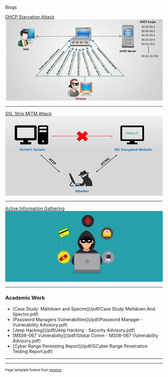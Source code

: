 Blogs


[DHCP Starvation Attack](/dhcp_starvation_attack)
<img src="images/dhcp_starvation.png?raw=true"/>

---
[SSL Strip MITM Attack](/sslstrip_attack)
<img src="images/sslstrip.png?raw=true"/>

---
[Active Information Gathering](/active_info_gathering)
<img src="images/info_gathering.jpg?raw=true"/>

---

### Academic Work

- [Case Study: Meltdown and Spectre](/pdf/Case Study Meltdown And Spectre.pdf)
- [Password Managers Vulnerabilities](/pdf/Password Manager - Vulnerability Advisory.pdf)
- [Jeep Hacking](/pdf/Jeep Hacking - Security Advisory.pdf)
- [MS08-067 Vulnerability](/pdf/Global Comm - MS08-067 Vulnerability Advisory.pdf)
- [Cyber Range Pentesting Report](/pdf/GCyber Range Penetration Testing Report.pdf)

---




---
<p style="font-size:11px">Page template forked from <a href="https://github.com/evanca/quick-portfolio">evanca</a></p>
<!-- Remove above link if you don't want to attibute -->
